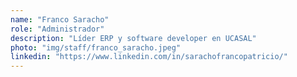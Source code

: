 ```yaml
---
name: "Franco Saracho"
role: "Administrador"
description: "Líder ERP y software developer en UCASAL"
photo: "img/staff/franco_saracho.jpeg"
linkedin: "https://www.linkedin.com/in/sarachofrancopatricio/"
---
```

